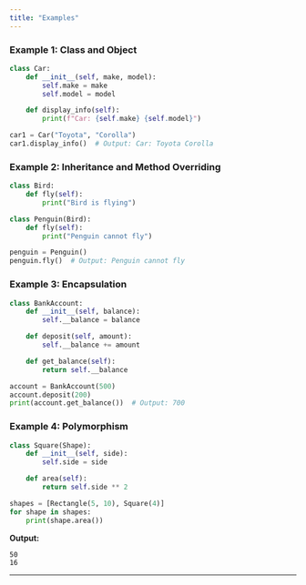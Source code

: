 ```yaml
---
title: "Examples"
---
```


### Example 1: Class and Object
```python
class Car:
    def __init__(self, make, model):
        self.make = make
        self.model = model

    def display_info(self):
        print(f"Car: {self.make} {self.model}")

car1 = Car("Toyota", "Corolla")
car1.display_info()  # Output: Car: Toyota Corolla
```

### Example 2: Inheritance and Method Overriding
```python
class Bird:
    def fly(self):
        print("Bird is flying")

class Penguin(Bird):
    def fly(self):
        print("Penguin cannot fly")

penguin = Penguin()
penguin.fly()  # Output: Penguin cannot fly
```

### Example 3: Encapsulation
```python
class BankAccount:
    def __init__(self, balance):
        self.__balance = balance

    def deposit(self, amount):
        self.__balance += amount

    def get_balance(self):
        return self.__balance

account = BankAccount(500)
account.deposit(200)
print(account.get_balance())  # Output: 700
```

### Example 4: Polymorphism
```python
class Square(Shape):
    def __init__(self, side):
        self.side = side

    def area(self):
        return self.side ** 2

shapes = [Rectangle(5, 10), Square(4)]
for shape in shapes:
    print(shape.area())
```

**Output:**
```
50
16
```

---
